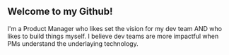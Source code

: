 ## Welcome to my Github!

I'm a Product Manager who likes set the vision for my dev team AND who likes to build things myself. I believe dev teams are more impactful when  PMs understand the underlaying technology. 

